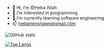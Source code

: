 - 👋 Hi, I’m @Heba Allah
- 👀 I’m interested in programming 
- 🌱 I’m currently learning software engineering 
- 📫 hebamenshawe@gmail.com

![GitHub stats](https://github-readme-stats.vercel.app/api?username=hebaallah&theme=codeSTACKr&show_icons=true)

[![Top Langs](https://github-readme-stats.vercel.app/api/top-langs/?username=hebaallah&langs_count=8)](https://github.com/hebaallah/github-readme-stats)


<!---
Hebaallah61/Hebaallah61 is a ✨ special ✨ repository because its `README.md` (this file) appears on your GitHub profile.
You can click the Preview link to take a look at your changes.
--->
